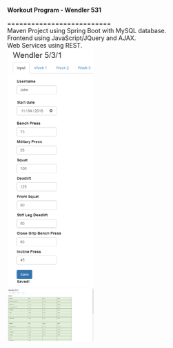 <p><b>Workout Program - Wendler 531</b></p>
==========================<br/>
Maven Project using Spring Boot with MySQL database.<br/>
Frontend using JavaScript/JQuery and AJAX.<br/>
Web Services using REST.<br/>


<img width="200px" src="screenshot1.png" /> 
<br/>
<img width="200px" src="screenshot2.png" />




<br/>
